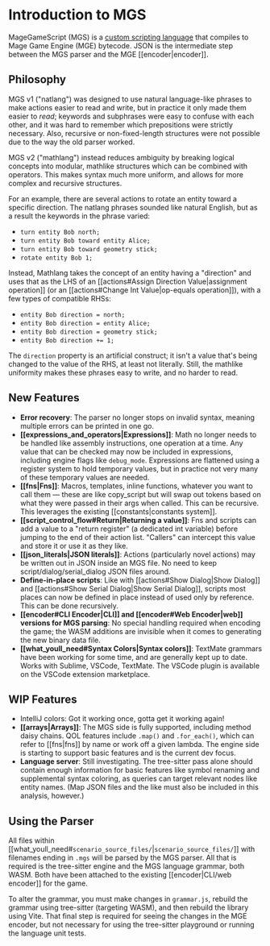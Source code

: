 # Introduction to MGS

MageGameScript (MGS) is a [custom scripting language](https://en.wikipedia.org/wiki/Domain-specific_language) that compiles to Mage Game Engine (MGE) bytecode. JSON is the intermediate step between the MGS parser and the MGE [[encoder|encoder]].

## Philosophy

MGS v1 ("natlang") was designed to use natural language-like phrases to make actions easier to read and write, but in practice it only made them easier to _read_; keywords and subphrases were easy to confuse with each other, and it was hard to remember which prepositions were strictly necessary. Also, recursive or non-fixed-length structures were not possible due to the way the old parser worked.

MGS v2 ("mathlang") instead reduces ambiguity by breaking logical concepts into modular, mathlike structures which can be combined with operators. This makes syntax much more uniform, and allows for more complex and recursive structures.

For an example, there are several actions to rotate an entity toward a specific direction. The natlang phrases sounded like natural English, but as a result the keywords in the phrase varied:

- `turn entity Bob north;`
- `turn entity Bob toward entity Alice;`
- `turn entity Bob toward geometry stick;`
- `rotate entity Bob 1;`

Instead, Mathlang takes the concept of an entity having a "direction" and uses that as the LHS of an [[actions#Assign Direction Value|assignment operation]] (or an [[actions#Change Int Value|op-equals operation]]), with a few types of compatible RHSs:

- `entity Bob direction = north;`
- `entity Bob direction = entity Alice;`
- `entity Bob direction = geometry stick;`
- `entity Bob direction += 1;`

The `direction` property is an artificial construct; it isn't a value that's being changed to the value of the RHS, at least not literally. Still, the mathlike uniformity makes these phrases easy to write, and no harder to read.

## New Features

- **Error recovery**: The parser no longer stops on invalid syntax, meaning multiple errors can be printed in one go.
- **[[expressions_and_operators|Expressions]]**: Math no longer needs to be handled like assembly instructions, one operation at a time. Any value that can be checked may now be included in expressions, including engine flags like `debug_mode`. Expressions are flattened using a register system to hold temporary values, but in practice not very many of these temporary values are needed.
- **[[fns|Fns]]**: Macros, templates, inline functions, whatever you want to call them — these are like copy_script but will swap out tokens based on what they were passed in their args when called. This can be recursive. This leverages the existing [[constants|constants system]].
- **[[script_control_flow#Return|Returning a value]]**: Fns and scripts can add a value to a "return register" (a dedicated int variable) before jumping to the end of their action list. "Callers" can intercept this value and store it or use it as they like.
- **[[json_literals|JSON literals]]**: Actions (particularly novel actions) may be written out in JSON inside an MGS file. No need to keep script/dialog/serial_dialog JSON files around.
- **Define-in-place scripts**: Like with [[actions#Show Dialog|Show Dialog]] and [[actions#Show Serial Dialog|Show Serial Dialog]], scripts most places can now be defined in place instead of used only by reference. This can be done recursively.
- **[[encoder#CLI Encoder|CLI]] and [[encoder#Web Encoder|web]] versions for MGS parsing**: No special handling required when encoding the game; the WASM additions are invisible when it comes to generating the new binary data file.
- **[[what_youll_need#Syntax Colors|Syntax colors]]**: TextMate grammars have been working for some time, and are generally kept up to date. Works with Sublime, VSCode, TextMate. The VSCode plugin is available on the VSCode extension marketplace.

## WIP Features

- IntelliJ colors: Got it working once, gotta get it working again!
- **[[arrays|Arrays]]**: The MGS side is fully supported, including method daisy chains. QOL features include `.map()` and `.for_each()`, which can refer to [[fns|fns]] by name or work off a given lambda. The engine side is starting to support basic features and is the current dev focus.
- **Language server**: Still investigating. The tree-sitter pass alone should contain enough information for basic features like symbol renaming and supplemental syntax coloring, as queries can target relevant nodes like entity names. (Map JSON files and the like must also be included in this analysis, however.)

## Using the Parser

All files within [[what_youll_need#`scenario_source_files/`|`scenario_source_files/`]] with filenames ending in `.mgs` will be parsed by the MGS parser. All that is required is the tree-sitter engine and the MGS language grammar, both WASM. Both have been attached to the existing [[encoder|CLI/web encoder]] for the game.

To alter the grammar, you must make changes in `grammar.js`, rebuild the grammar using tree-sitter (targeting WASM), and then rebuild the library using Vite. That final step is required for seeing the changes in the MGE encoder, but not necessary for using the tree-sitter playground or running the language unit tests.
